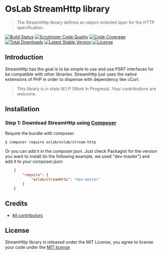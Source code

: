 OsLab StreamHttp library
========================
> The StreamHttp library defines an object-oriented layer for the HTTP specification.

[![Build Status](https://travis-ci.org/OsLab/oslab/stream-http.svg?branch=master)](https://travis-ci.org/OsLab/oslab/stream-http)
[![Scrutinizer Code Quality](https://scrutinizer-ci.com/g/OsLab/oslab/stream-http/badges/quality-score.png?b=master)](https://scrutinizer-ci.com/g/OsLab/oslab/stream-http/?branch=master)
[![Code Coverage](https://scrutinizer-ci.com/g/OsLab/oslab/stream-http/badges/coverage.png?b=master)](https://scrutinizer-ci.com/g/OsLab/oslab/stream-http/?branch=master)
[![Total Downloads](https://poser.pugx.org/OsLab/oslab/stream-http/downloads)](https://packagist.org/packages/OsLab/oslab/stream-http)
[![Latest Stable Version](https://poser.pugx.org/OsLab/oslab/stream-http/v/stable)](https://packagist.org/packages/OsLab/oslab/stream-http)
[![License](https://poser.pugx.org/OsLab/oslab/stream-http/license)](https://packagist.org/packages/OsLab/SupervisorBundle)

Introduction
-------------

StreamHttp has the goal is to be simple to use and use PSR7 interfaces for be compatible with other libraries.
StreamHttp just uses the native extensions of PHP in order to dispense with dependency like cCurl.

> This library is in state W.I.P (Work In Progress).
> Your contributions are welcome.

Installation
------------

### Step 1: Download StreamHttp using [Composer](http://getcomposer.org)

Require the bundle with composer:

    $ composer require oslab/oslab/stream-http

Or you can add it in the composer.json. Just check Packagist for the version you want to install (in the following example, we used "dev-master") and add it to your composer.json:

```json
    {
        "require": {
            "oslab/streamHttp": "dev-master"
        }
    }
```

## Credits

* [All contributors](https://github.com/OsLab/oslab/stream-http/graphs/contributors)

## License

StreamHttp library is released under the MIT License, you agree to license your code under the [MIT license](LICENSE)
